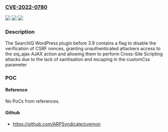 ### [CVE-2022-0780](https://cve.mitre.org/cgi-bin/cvename.cgi?name=CVE-2022-0780)
![](https://img.shields.io/static/v1?label=Product&message=SearchIQ%20%E2%80%93%20The%20Search%20Solution&color=blue)
![](https://img.shields.io/static/v1?label=Version&message=n%2Fa&color=blue)
![](https://img.shields.io/static/v1?label=Vulnerability&message=CWE-79%20Cross-site%20Scripting%20(XSS)&color=brighgreen)

### Description

The SearchIQ WordPress plugin before 3.9 contains a flag to disable the verification of CSRF nonces, granting unauthenticated attackers access to the siq_ajax AJAX action and allowing them to perform Cross-Site Scripting attacks due to the lack of sanitisation and escaping in the customCss parameter

### POC

#### Reference
No PoCs from references.

#### Github
- https://github.com/ARPSyndicate/cvemon

